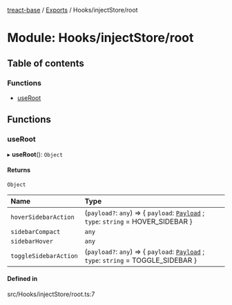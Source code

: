 [treact-base](../README.md) / [Exports](../modules.md) / Hooks/injectStore/root

# Module: Hooks/injectStore/root

## Table of contents

### Functions

- [useRoot](Hooks_injectStore_root.md#useroot)

## Functions

### useRoot

▸ **useRoot**(): `Object`

#### Returns

`Object`

| Name | Type |
| :------ | :------ |
| `hoverSidebarAction` | (`payload?`: `any`) => { `payload`: [`Payload`](Types_Store.md#payload) ; `type`: `string` = HOVER\_SIDEBAR } |
| `sidebarCompact` | `any` |
| `sidebarHover` | `any` |
| `toggleSidebarAction` | (`payload?`: `any`) => { `payload`: [`Payload`](Types_Store.md#payload) ; `type`: `string` = TOGGLE\_SIDEBAR } |

#### Defined in

src/Hooks/injectStore/root.ts:7
